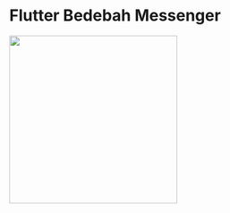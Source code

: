 # Flutter Bedebah Messenger
<img src= "https://github.com/shimozuki/Bedebah/blob/master/screen.png" width=300>

